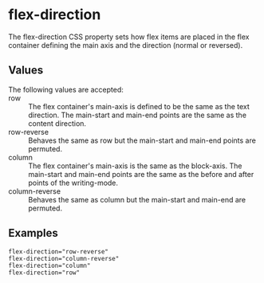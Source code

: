 # flex-direction

The flex-direction CSS property sets how flex items are placed in the flex container defining the main axis and the direction (normal or reversed).


## Values

<dl>
<dt>The following values are accepted:</dt>

<dt>row</dt>
<dd>The flex container's main-axis is defined to be the same as the text direction. The main-start and main-end points are the same as the content 
direction.</dd>

<dt>row-reverse</dt>
<dd>Behaves the same as row but the main-start and main-end points are permuted.</dd>

<dt>column</dt>
<dd>The flex container's main-axis is the same as the block-axis. The main-start and main-end points are the same as the before and after points of the writing-mode.</dd>

<dt>column-reverse</dt>
<dd>Behaves the same as column but the main-start and main-end are permuted.</dd>
</dl>

## Examples

```
flex-direction="row-reverse"
flex-direction="column-reverse"
flex-direction="column"
flex-direction="row"
```